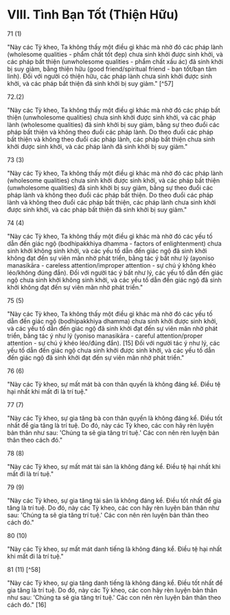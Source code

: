 # VIII. Tình Bạn Tốt (Thiện Hữu)

71 (1)

"Này các Tỳ kheo, Ta không thấy một điều gì khác mà nhờ đó các pháp lành (wholesome qualities - phẩm chất tốt đẹp) chưa sinh khởi được sinh khởi, và các pháp bất thiện (unwholesome qualities - phẩm chất xấu ác) đã sinh khởi bị suy giảm, bằng thiện hữu (good friend/spiritual friend - bạn tốt/bạn tâm linh). Đối với người có thiện hữu, các pháp lành chưa sinh khởi được sinh khởi, và các pháp bất thiện đã sinh khởi bị suy giảm." [^57]

72.(2)

"Này các Tỳ kheo, Ta không thấy một điều gì khác mà nhờ đó các pháp bất thiện (unwholesome qualities) chưa sinh khởi được sinh khởi, và các pháp lành (wholesome qualities) đã sinh khởi bị suy giảm, bằng sự theo đuổi các pháp bất thiện và không theo đuổi các pháp lành. Do theo đuổi các pháp bất thiện và không theo đuổi các pháp lành, các pháp bất thiện chưa sinh khởi được sinh khởi, và các pháp lành đã sinh khởi bị suy giảm."

73 (3)

"Này các Tỳ kheo, Ta không thấy một điều gì khác mà nhờ đó các pháp lành (wholesome qualities) chưa sinh khởi được sinh khởi, và các pháp bất thiện (unwholesome qualities) đã sinh khởi bị suy giảm, bằng sự theo đuổi các pháp lành và không theo đuổi các pháp bất thiện. Do theo đuổi các pháp lành và không theo đuổi các pháp bất thiện, các pháp lành chưa sinh khởi được sinh khởi, và các pháp bất thiện đã sinh khởi bị suy giảm."

74 (4)

"Này các Tỳ kheo, Ta không thấy một điều gì khác mà nhờ đó các yếu tố dẫn đến giác ngộ (bodhipakkhiya dhamma - factors of enlightenment) chưa sinh khởi không sinh khởi, và các yếu tố dẫn đến giác ngộ đã sinh khởi không đạt đến sự viên mãn nhờ phát triển, bằng tác ý bất như lý (ayoniso manasikāra - careless attention/improper attention - sự chú ý không khéo léo/không đúng đắn). Đối với người tác ý bất như lý, các yếu tố dẫn đến giác ngộ chưa sinh khởi không sinh khởi, và các yếu tố dẫn đến giác ngộ đã sinh khởi không đạt đến sự viên mãn nhờ phát triển."

75 (5)

"Này các Tỳ kheo, Ta không thấy một điều gì khác mà nhờ đó các yếu tố dẫn đến giác ngộ (bodhipakkhiya dhamma) chưa sinh khởi được sinh khởi, và các yếu tố dẫn đến giác ngộ đã sinh khởi đạt đến sự viên mãn nhờ phát triển, bằng tác ý như lý (yoniso manasikāra - careful attention/proper attention - sự chú ý khéo léo/đúng đắn). [15] Đối với người tác ý như lý, các yếu tố dẫn đến giác ngộ chưa sinh khởi được sinh khởi, và các yếu tố dẫn đến giác ngộ đã sinh khởi đạt đến sự viên mãn nhờ phát triển."

76 (6)

"Này các Tỳ kheo, sự mất mát bà con thân quyến là không đáng kể. Điều tệ hại nhất khi mất đi là trí tuệ."

77 (7)

"Này các Tỳ kheo, sự gia tăng bà con thân quyến là không đáng kể. Điều tốt nhất để gia tăng là trí tuệ. Do đó, này các Tỳ kheo, các con hãy rèn luyện bản thân như sau: 'Chúng ta sẽ gia tăng trí tuệ.' Các con nên rèn luyện bản thân theo cách đó."

78 (8)

"Này các Tỳ kheo, sự mất mát tài sản là không đáng kể. Điều tệ hại nhất khi mất đi là trí tuệ."

79 (9)

"Này các Tỳ kheo, sự gia tăng tài sản là không đáng kể. Điều tốt nhất để gia tăng là trí tuệ. Do đó, này các Tỳ kheo, các con hãy rèn luyện bản thân như sau: 'Chúng ta sẽ gia tăng trí tuệ.' Các con nên rèn luyện bản thân theo cách đó."

80 (10)

"Này các Tỳ kheo, sự mất mát danh tiếng là không đáng kể. Điều tệ hại nhất khi mất đi là trí tuệ."

81 (11) [^58]

"Này các Tỳ kheo, sự gia tăng danh tiếng là không đáng kể. Điều tốt nhất để gia tăng là trí tuệ. Do đó, này các Tỳ kheo, các con hãy rèn luyện bản thân như sau: 'Chúng ta sẽ gia tăng trí tuệ.' Các con nên rèn luyện bản thân theo cách đó." [16]